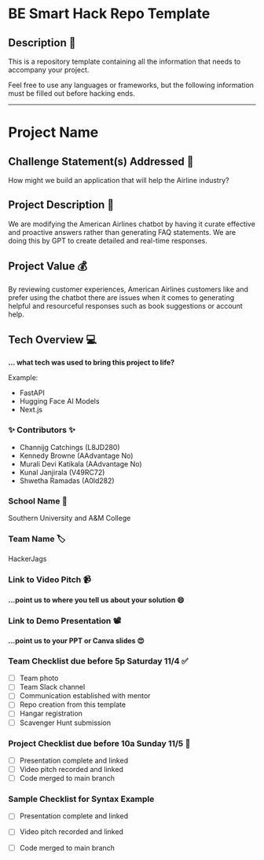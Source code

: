 # BE Smart Hack Repo Template

## Description 🚨 
This is a repository template containing all the information that needs to accompany your project.

Feel free to use any languages or frameworks, but the following information must be filled out before hacking ends.
___________
# Project Name

## Challenge Statement(s) Addressed 🎯
How might we build an application that will help the Airline industry? 



## Project Description 🤯
We are modifying the American Airlines chatbot by having it curate effective and proactive answers rather than generating FAQ statements. We are doing this by GPT to create detailed and real-time responses. 

## Project Value 💰
By reviewing customer experiences, American Airlines customers like and prefer using the chatbot there are issues when it comes to generating helpful and resourceful responses such as book suggestions or account help. 

## Tech Overview 💻
**... what tech was used to bring this project to life?**

Example:
* FastAPI
* Hugging Face AI Models
* Next.js


### ✨ Contributors ✨
* Channijg Catchings  (L8JD280)
* Kennedy Browne (AAdvantage No)
* Murali Devi Katikala (AAdvantage No)
* Kunal Janjirala (V49RC72)
* Shwetha Ramadas (A0ld282)

### School Name 🏫
Southern University and A&M College 

### Team Name 🏷
HackerJags

### Link to Video Pitch 📹
**...point us to where you tell us about your solution 😄**

### Link to Demo Presentation 📽
**...point us to your PPT or Canva slides 😍**

### Team Checklist due before 5p Saturday 11/4 ✅
- [ ] Team photo
- [ ] Team Slack channel
- [ ] Communication established with mentor
- [ ] Repo creation from this template
- [ ] Hangar registration
- [ ] Scavenger Hunt submission

### Project Checklist due before 10a Sunday 11/5 🏁
- [ ] Presentation complete and linked
- [ ] Video pitch recorded and linked
- [ ] Code merged to main branch

### Sample Checklist for Syntax Example 
- [ ] Presentation complete and linked
- [ ] Video pitch recorded and linked
- [ ] Code merged to main branch

